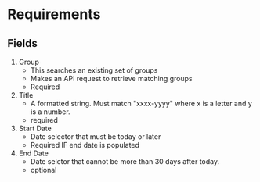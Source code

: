 # Requirements

## Fields

1. Group
    * This searches an existing set of groups
    * Makes an API request to retrieve matching groups
    * Required
2. Title
    * A formatted string. Must match "xxxx-yyyy" where x is a letter and y is a number.
    * required
3. Start Date
    * Date selector that must be today or later
    * Required IF end date is populated
4. End Date
    * Date selctor that cannot be more than 30 days after today.
    * optional

